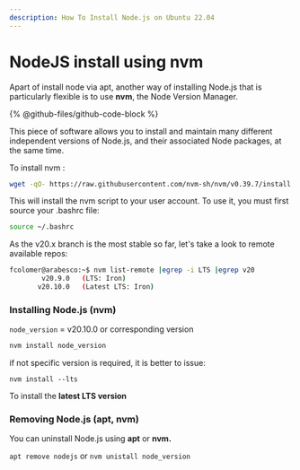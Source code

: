 ```yaml
---
description: How To Install Node.js on Ubuntu 22.04
---
```


# NodeJS install using nvm

Apart of install node via apt, another way of installing Node.js that is particularly flexible is to use **nvm**, the Node Version Manager.&#x20;

{% @github-files/github-code-block %}

This piece of software allows you to install and maintain many different independent versions of Node.js, and their associated Node packages, at the same time.

To install nvm :

```bash
wget -qO- https://raw.githubusercontent.com/nvm-sh/nvm/v0.39.7/install.sh | bash
```

This will install the nvm script to your user account. To use it, you must first source your .bashrc file:

```bash
source ~/.bashrc
```

As the v20.x branch is the most stable so far, let's take a look to remote available repos:

```bash
fcolomer@arabesco:~$ nvm list-remote |egrep -i LTS |egrep v20
        v20.9.0   (LTS: Iron)
       v20.10.0   (Latest LTS: Iron)

```

### Installing Node.js (nvm)

`node_version` = v20.10.0 or corresponding version

```bash
nvm install node_version
```

if not specific version is required, it is better to issue:

`nvm install --lts`

To install the **latest LTS version**

### Removing Node.js  (apt, nvm)

You can uninstall Node.js using **apt** or **nvm.**

`apt remove nodejs` or `nvm unistall node_version`
